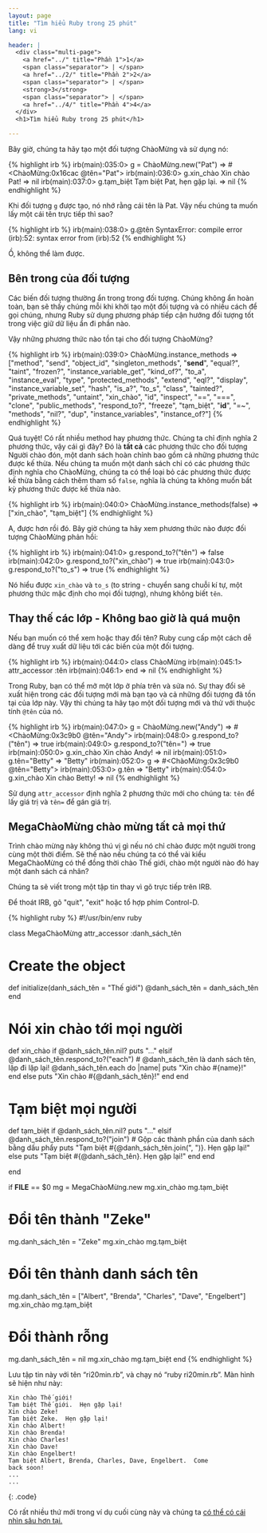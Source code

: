 ```yaml
---
layout: page
title: "Tìm hiểu Ruby trong 25 phút"
lang: vi

header: |
  <div class="multi-page">
    <a href="../" title="Phần 1">1</a>
    <span class="separator"> | </span>
    <a href="../2/" title="Phần 2">2</a>
    <span class="separator"> | </span>
    <strong>3</strong>
    <span class="separator"> | </span>
    <a href="../4/" title="Phần 4">4</a>
  </div>
  <h1>Tìm hiểu Ruby trong 25 phút</h1>

---
```


Bây giờ, chúng ta hãy tạo một đối tượng ChàoMừng và sử dụng nó:

{% highlight irb %}
irb(main):035:0> g = ChàoMừng.new("Pat")
=> #<ChàoMừng:0x16cac @tên="Pat">
irb(main):036:0> g.xin_chào
Xin chào Pat!
=> nil
irb(main):037:0> g.tạm_biệt
Tạm biệt Pat, hẹn gặp lại.
=> nil
{% endhighlight %}

Khi đối tượng `g` được tạo, nó nhớ rằng cái tên là Pat. Vậy nếu chúng ta muốn
lấy một cái tên trực tiếp thì sao?

{% highlight irb %}
irb(main):038:0> g.@tên
SyntaxError: compile error
(irb):52: syntax error
        from (irb):52
{% endhighlight %}

Ồ, không thể làm được.

## Bên trong của đối tượng

Các biến đối tượng thường ẩn trong trong đối tượng. Chúng không ẩn hoàn toàn,
bạn sẽ thấy chúng mỗi khi khởi tạo một đối tượng và có nhiều cách để gọi chúng,
nhưng Ruby sử dụng phương pháp tiếp cận hướng đối tượng tốt trong việc giữ dữ
liệu ẩn đi phần nào.

Vậy những phương thức nào tồn tại cho đối tượng ChàoMừng?

{% highlight irb %}
irb(main):039:0> ChàoMừng.instance_methods
=> ["method", "send", "object_id", "singleton_methods",
    "__send__", "equal?", "taint", "frozen?",
    "instance_variable_get", "kind_of?", "to_a",
    "instance_eval", "type", "protected_methods", "extend",
    "eql?", "display", "instance_variable_set", "hash",
    "is_a?", "to_s", "class", "tainted?", "private_methods",
    "untaint", "xin_chào", "id", "inspect", "==", "===",
    "clone", "public_methods", "respond_to?", "freeze",
    "tạm_biệt", "__id__", "=~", "methods", "nil?", "dup",
    "instance_variables", "instance_of?"]
{% endhighlight %}

Quá tuyệt! Có rất nhiều method hay phương thức. Chúng ta chỉ định nghĩa 2 phương
thức, vậy cái gì đây? Đó là **tất cả** các phương thức cho đối tượng Người chào
đón, một danh sách hoàn chỉnh bao gồm cả những phương thức được kế thừa. Nếu
chúng ta muốn một danh sách chỉ có các phương thức định nghĩa cho ChàoMừng,
chúng ta có thể loại bỏ các phương thức được kế thừa bằng cách thêm tham số
`false`, nghĩa là chúng ta không muốn bất kỳ phương thức được kế thừa nào.

{% highlight irb %}
irb(main):040:0> ChàoMừng.instance_methods(false)
=> ["xin_chào", "tạm_biệt"]
{% endhighlight %}

A, được hơn rồi đó. Bây giờ chúng ta hãy xem phương thức nào được đối tượng
ChàoMừng phản hồi:

{% highlight irb %}
irb(main):041:0> g.respond_to?("tên")
=> false
irb(main):042:0> g.respond_to?("xin_chào")
=> true
irb(main):043:0> g.respond_to?("to_s")
=> true
{% endhighlight %}

Nó hiểu được `xin_chào` và `to_s` (to string - chuyển sang chuỗi kí tự, một
phương thức mặc định cho mọi đối tượng), nhưng không biết `tên`.

## Thay thế các lớp - Không bao giờ là quá muộn

Nếu bạn muốn có thể xem hoặc thay đổi tên? Ruby cung cấp một cách dễ dàng để
truy xuất dữ liệu tới các biến của một đối tượng.

{% highlight irb %}
irb(main):044:0> class ChàoMừng
irb(main):045:1>   attr_accessor :tên
irb(main):046:1> end
=> nil
{% endhighlight %}

Trong Ruby, bạn có thể mở một lớp ở phía trên và sửa nó. Sự thay đổi sẽ xuất
hiện trong các đối tượng mới mà bạn tạo và cả những đối tượng đã tồn tại của
lớp này. Vậy thì chúng ta hãy tạo một đối tượng mới và thử với thuộc tính
`@tên` của nó.

{% highlight irb %}
irb(main):047:0> g = ChàoMừng.new("Andy")
=> #<ChàoMừng:0x3c9b0 @tên="Andy">
irb(main):048:0> g.respond_to?("tên")
=> true
irb(main):049:0> g.respond_to?("tên=")
=> true
irb(main):050:0> g.xin_chào
Xin chào Andy!
=> nil
irb(main):051:0> g.tên="Betty"
=> "Betty"
irb(main):052:0> g
=> #<ChàoMừng:0x3c9b0 @tên="Betty">
irb(main):053:0> g.tên
=> "Betty"
irb(main):054:0> g.xin_chào
Xin chào Betty!
=> nil
{% endhighlight %}

Sử dụng `attr_accessor` định nghĩa 2 phương thức mới cho chúng ta: `tên` để
lấy giá trị và `tên=` để gán giá trị.

## MegaChàoMừng chào mừng tất cả mọi thứ

Trình chào mừng này không thú vị gì nếu nó chỉ chào được một người trong cùng
một thời điểm. Sẽ thế nào nếu chúng ta có thể vài kiểu MegaChàoMừng có thể đồng
thời chào Thế giới, chào một người nào đó hay một danh sách cá nhân?

Chúng ta sẽ viết trong một tập tin thay vì gõ trực tiếp trên IRB.

Để thoát IRB, gõ "quit", "exit" hoặc tổ hợp phím Control-D.

{% highlight ruby %}
#!/usr/bin/env ruby

class MegaChàoMừng
  attr_accessor :danh_sách_tên

  # Create the object
  def initialize(danh_sách_tên = "Thế giới")
    @danh_sách_tên = danh_sách_tên
  end

  # Nói xin chào tới mọi người
  def xin_chào
    if @danh_sách_tên.nil?
      puts "..."
    elsif @danh_sách_tên.respond_to?("each")
      # @danh_sách_tên là danh sách tên, lặp đi lặp lại!
      @danh_sách_tên.each do |name|
        puts "Xin chào #{name}!"
      end
    else
      puts "Xin chào #{@danh_sách_tên}!"
    end
  end

  # Tạm biệt mọi người
  def tạm_biệt
    if @danh_sách_tên.nil?
      puts "..."
    elsif @danh_sách_tên.respond_to?("join")
      # Gộp các thành phần của danh sách bằng dấu phẩy
      puts "Tạm biệt #{@danh_sách_tên.join(", ")}.  Hẹn gặp lại!"
    else
      puts "Tạm biệt #{@danh_sách_tên}.  Hẹn gặp lại!"
    end
  end

end


if __FILE__ == $0
  mg = MegaChàoMừng.new
  mg.xin_chào
  mg.tạm_biệt

  # Đổi tên thành "Zeke"
  mg.danh_sách_tên = "Zeke"
  mg.xin_chào
  mg.tạm_biệt

  # Đổi tên thành danh sách tên
  mg.danh_sách_tên = ["Albert", "Brenda", "Charles",
    "Dave", "Engelbert"]
  mg.xin_chào
  mg.tạm_biệt

  # Đổi thành rỗng
  mg.danh_sách_tên = nil
  mg.xin_chào
  mg.tạm_biệt
end
{% endhighlight %}

Lưu tập tin này với tên “ri20min.rb”, và chạy nó “ruby ri20min.rb”. Màn hình sẽ
hiện như này:

    Xin chào Thế giới!
    Tạm biệt Thế giới.  Hẹn gặp lại!
    Xin chào Zeke!
    Tạm biệt Zeke.  Hẹn gặp lại!
    Xin chào Albert!
    Xin chào Brenda!
    Xin chào Charles!
    Xin chào Dave!
    Xin chào Engelbert!
    Tạm biệt Albert, Brenda, Charles, Dave, Engelbert.  Come
    back soon!
    ...
    ...
{: .code}

Có rất nhiều thứ mới trong ví dụ cuối cùng này và chúng ta
[có thể có cái nhìn sâu hơn tại.](../4/)
